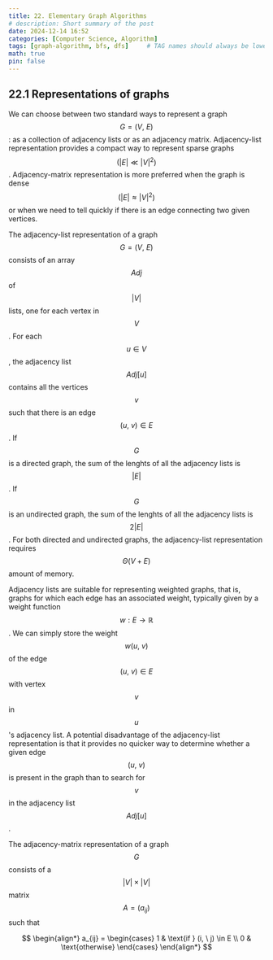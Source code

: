 ```yaml
---
title: 22. Elementary Graph Algorithms
# description: Short summary of the post
date: 2024-12-14 16:52
categories: [Computer Science, Algorithm]
tags: [graph-algorithm, bfs, dfs]     # TAG names should always be lowercase
math: true
pin: false
---
```


## 22.1 Representations of graphs

We can choose between two standard ways to represent a graph $$ G = (V, \ E) $$: as a collection of adjacency lists or as an adjacency matrix.
Adjacency-list representation provides a compact way to represent sparse graphs$$ \left( |E| \ll |V|^2 \right) $$.
Adjacency-matrix representation is more preferred when the graph is dense$$ \left( |E| \approx |V|^2 \right) $$ or when we need to tell quickly if there is an edge connecting two given vertices.

The adjacency-list representation of a graph $$ G = (V, \ E) $$ consists of an array $$ Adj $$ of $$ |V| $$ lists, one for each vertex in $$ V $$.
For each $$ u \in V $$, the adjacency list $$ Adj[u] $$ contains all the vertices $$ v $$ such that there is an edge $$ (u, \ v) \in E $$.
If $$ G $$ is a directed graph, the sum of the lenghts of all the adjacency lists is $$ |E| $$.
If $$ G $$ is an undirected graph, the sum of the lenghts of all the adjacency lists is $$ 2|E| $$.
For both directed and undirected graphs, the adjacency-list representation requires $$ \Theta (V + E) $$ amount of memory.

Adjacency lists are suitable for representing weighted graphs, that is, graphs for which each edge has an associated weight, typically given by a weight function $$ w : E \rightarrow \mathbb{R} $$.
We can simply store the weight $$ w(u, \ v) $$ of the edge $$ (u, \ v) \in E $$ with vertex $$ v $$ in $$ u $$'s adjacency list.
A potential disadvantage of the adjacency-list representation is that it provides no quicker way to determine whether a given edge $$ (u, \ v) $$ is present in the graph than to search for $$ v $$ in the adjacency list $$ Adj[u] $$.

The adjacency-matrix representation of a graph $$ G $$ consists of a $$ |V| \times |V| $$ matrix $$ A = (a_{ij}) $$ such that

$$
\begin{align*}
    a_{ij} = 
    \begin{cases}
        1 & \text{if } (i, \ j) \in E \\
        0 & \text{otherwise}
    \end{cases}
\end{align*}
$$